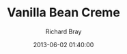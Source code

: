 ---
layout: post
title:  " Vanilla Bean Creme "
date:   2013-06-02 01:40:00
homepage: http://richbray.me/frap/
demo: http://richbray.me/frap/vbc/
author: Richard Bray
thumbnail: vanilla-bean-creme.png
---